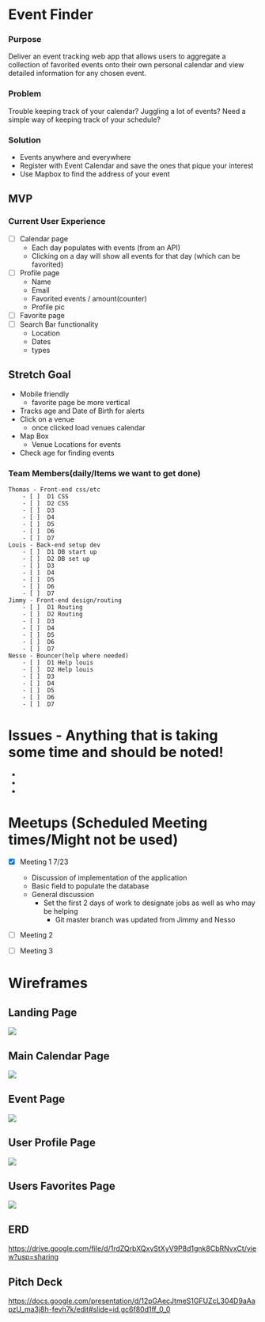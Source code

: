 # Event Finder

### Purpose
  Deliver an event tracking web app that allows users to aggregate a collection of favorited events onto their own personal calendar and view detailed information for any chosen event.

### Problem
  Trouble keeping track of your calendar? Juggling a lot of events? Need a simple way of keeping track of your schedule?

### Solution
  - Events anywhere and everywhere
  - Register with Event Calendar and save the ones that pique your interest
  - Use Mapbox to find the address of your event

## MVP
### Current User Experience
- [ ] Calendar page
  - Each day populates with events (from an API)
  - Clicking on a day will show all events for that day (which can be favorited)
- [ ] Profile page 
  - Name
  - Email
  - Favorited events / amount(counter)
  - Profile pic
- [ ] Favorite page
- [ ] Search Bar functionality
  - Location
  - Dates
  - types

## Stretch Goal
- Mobile friendly
  - favorite page be more vertical 
- Tracks age and Date of Birth for alerts
- Click on a venue
  - once clicked load venues calendar
- Map Box 
  - Venue Locations for events
- Check age for finding events

### Team Members(daily/Items we want to get done)
    Thomas - Front-end css/etc
        - [ ]  D1 CSS
        - [ ]  D2 CSS
        - [ ]  D3
        - [ ]  D4
        - [ ]  D5
        - [ ]  D6
        - [ ]  D7
    Louis - Back-end setup dev
        - [ ]  D1 DB start up
        - [ ]  D2 DB set up
        - [ ]  D3
        - [ ]  D4
        - [ ]  D5
        - [ ]  D6
        - [ ]  D7
    Jimmy - Front-end design/routing
        - [ ]  D1 Routing
        - [ ]  D2 Routing
        - [ ]  D3
        - [ ]  D4
        - [ ]  D5
        - [ ]  D6
        - [ ]  D7
    Nesso - Bouncer(help where needed)
        - [ ]  D1 Help louis
        - [ ]  D2 Help louis
        - [ ]  D3
        - [ ]  D4
        - [ ]  D5
        - [ ]  D6
        - [ ]  D7
# Issues - Anything that is taking some time and should be noted!
- 
- 
- 
# Meetups (Scheduled Meeting times/Might not be used)
- [X] Meeting 1 7/23
  - Discussion of implementation of the application
  - Basic field to populate the database 
  - General discussion
    - Set the first 2 days of work to designate jobs as well as who may be helping
      - Git master branch was updated from Jimmy and Nesso 

- [ ] Meeting 2
- [ ] Meeting 3

# Wireframes

## Landing Page
![](/public/wireframe/Landing-Page-Wireframe.png)
## Main Calendar Page
![](/public/wireframe/Main-Page-Wireframe.png)
## Event Page
![](/public/wireframe/Event-Page-Wireframe.png)
## User Profile Page
![](/public/wireframe/Profile-Page-Wireframe.png)
## Users Favorites Page
![](/public/wireframe/Favorites-Page-Wireframe.png)

## ERD
https://drive.google.com/file/d/1rdZQrbXQxvStXyV9P8d1gnk8CbRNvxCt/view?usp=sharing

## Pitch Deck
 https://docs.google.com/presentation/d/12pGAecJtmeS1GFUZcL304D9aAapzU_ma3j8h-fevh7k/edit#slide=id.gc6f80d1ff_0_0
